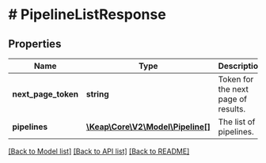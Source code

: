# # PipelineListResponse

## Properties

Name | Type | Description | Notes
------------ | ------------- | ------------- | -------------
**next_page_token** | **string** | Token for the next page of results. | [optional]
**pipelines** | [**\Keap\Core\V2\Model\Pipeline[]**](Pipeline.md) | The list of pipelines. | [optional]

[[Back to Model list]](../../README.md#models) [[Back to API list]](../../README.md#endpoints) [[Back to README]](../../README.md)
